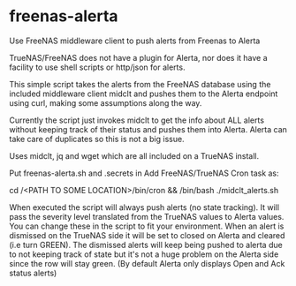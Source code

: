 # freenas-alerta
Use FreeNAS middleware client to push alerts from Freenas to Alerta


TrueNAS/FreeNAS does not have a plugin for Alerta, nor does it have a facility to use shell scripts or http/json for alerts.

This simple script takes the alerts from the FreeNAS database using the included middleware client midclt and pushes them to the Alerta endpoint using curl, making some assumptions along the way.

Currently the script just invokes midclt to get the info about ALL alerts without keeping track of their status and pushes them into Alerta. Alerta can take care of duplicates so this is not a big issue. 

Uses midclt, jq and wget which are all included on a TrueNAS install.


Put freenas-alerta.sh and .secrets in <PATH TO SOME LOCATION>
Add FreeNAS/TrueNAS Cron task as:

cd  /\<PATH TO SOME LOCATION\>/bin/cron && /bin/bash ./midclt_alerts.sh

 
When executed the script will always push alerts (no state tracking). It will pass the severity level translated from the TrueNAS values to Alerta values. You can change these in the script to fit your environment. When an alert is dismissed on the TrueNAS side it will be set to closed on Alerta and cleared (i.e turn GREEN). The dismissed alerts will keep being pushed to alerta due to not keeping track of state but it's not a huge problem on the Alerta side since the row will stay green. (By default Alerta only displays Open and Ack status alerts)
